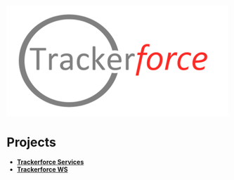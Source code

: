 ![Trackerforce: Cloud-based follow up application](https://github.com/petruki/trackerforce-assets/blob/master/logo/trackerforce_grey.png)

# Projects
- [**Trackerforce Services**](https://github.com/trackerforce/trackerforce-services)
- [**Trackerforce WS**](https://github.com/petruki/trackerforce-ws)
